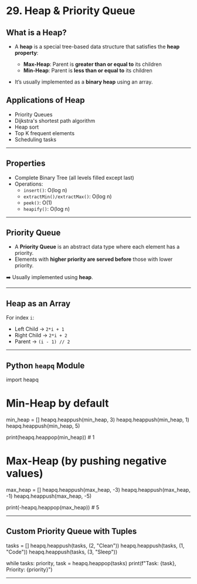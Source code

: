 #  29. Heap & Priority Queue

##  What is a Heap?
- A **heap** is a special tree-based data structure that satisfies the **heap property**:
  - **Max-Heap**: Parent is **greater than or equal to** its children
  - **Min-Heap**: Parent is **less than or equal to** its children

- It’s usually implemented as a **binary heap** using an array.

##  Applications of Heap
- Priority Queues
- Dijkstra's shortest path algorithm
- Heap sort
- Top K frequent elements
- Scheduling tasks

---

##  Properties
- Complete Binary Tree (all levels filled except last)
- Operations:
  - `insert()`: O(log n)
  - `extractMin()/extractMax()`: O(log n)
  - `peek()`: O(1)
  - `heapify()`: O(log n)

---

##  Priority Queue
- A **Priority Queue** is an abstract data type where each element has a priority.
- Elements with **higher priority are served before** those with lower priority.

➡️ Usually implemented using **heap**.

---

##  Heap as an Array

For index `i`:
- Left Child → `2*i + 1`
- Right Child → `2*i + 2`
- Parent → `(i - 1) // 2`

---

##  Python `heapq` Module


import heapq

# Min-Heap by default
min_heap = []
heapq.heappush(min_heap, 3)
heapq.heappush(min_heap, 1)
heapq.heappush(min_heap, 5)

print(heapq.heappop(min_heap))  # 1

# Max-Heap (by pushing negative values)
max_heap = []
heapq.heappush(max_heap, -3)
heapq.heappush(max_heap, -1)
heapq.heappush(max_heap, -5)

print(-heapq.heappop(max_heap))  # 5


---

##  Custom Priority Queue with Tuples


tasks = []
heapq.heappush(tasks, (2, "Clean"))
heapq.heappush(tasks, (1, "Code"))
heapq.heappush(tasks, (3, "Sleep"))

while tasks:
    priority, task = heapq.heappop(tasks)
    print(f"Task: {task}, Priority: {priority}")


---

